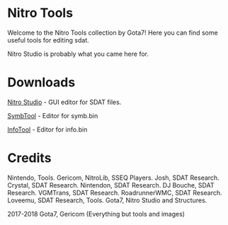 # Nitro Tools
Welcome to the Nitro Tools collection by Gota7!
Here you can find some useful tools for editing sdat.

Nitro Studio is probably what you came here for.

# Downloads
[Nitro Studio](https://github.com/Gota7/NitroTools/raw/master/NitroStudio/NitroStudio/bin/Debug/NitroStudio.zip) - GUI editor for SDAT files.

[SymbTool](https://github.com/Gota7/NitroTools/raw/master/SymbTool/SymbTool/bin/Debug/SymbTool.exe) - Editor for symb.bin

[InfoTool](https://github.com/Gota7/NitroTools/raw/master/InfoTool/InfoTool/bin/Debug/InfoTool.exe) - Editor for info.bin

# Credits
Nintendo, Tools.
Gericom, NitroLib, SSEQ Players.
Josh, SDAT Research.
Crystal, SDAT Research.
Nintendon, SDAT Research.
DJ Bouche, SDAT Research.
VGMTrans, SDAT Research.
RoadrunnerWMC, SDAT Research.
Loveemu, SDAT Research, Tools.
Gota7, Nitro Studio and Structures.

2017-2018 Gota7, Gericom
(Everything but tools and images)